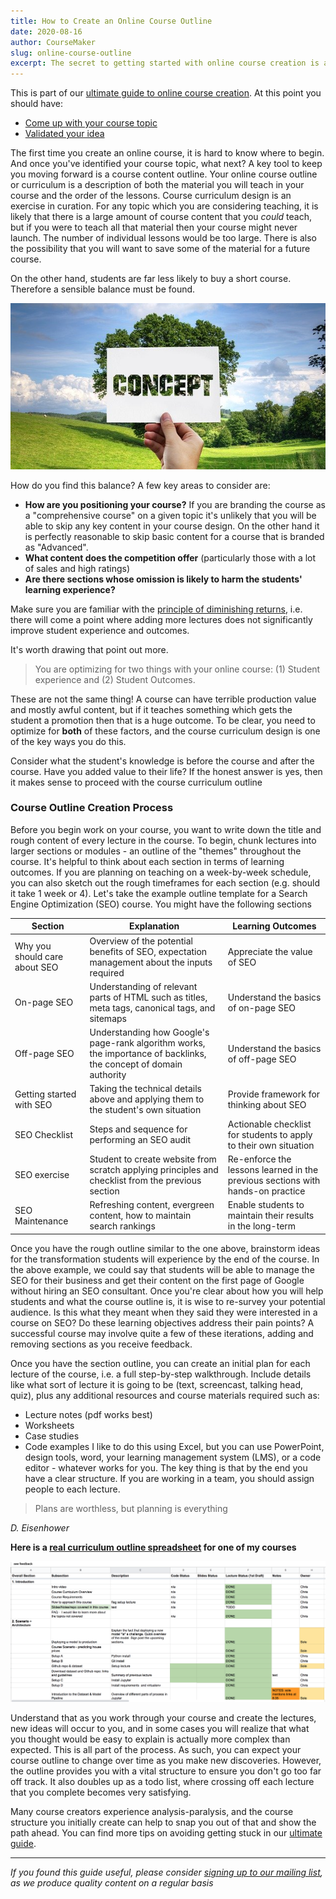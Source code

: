 ```yaml
---
title: How to Create an Online Course Outline
date: 2020-08-16
author: CourseMaker
slug: online-course-outline
excerpt: The secret to getting started with online course creation is a decent outline
---
```


This is part of our [ultimate guide to online course creation](/blog/create-sell-online-courses-ultimate-guide/). 
At this point you should have:
- [Come up with your course topic](/blog/create-sell-online-courses-ultimate-guide/#deciding)
- [Validated your idea](/blog/create-sell-online-courses-ultimate-guide/#validation)
 
The first time you create an online course, it is hard to know where to begin. And once you've identified your course topic, what next? 
A key tool to keep you moving forward is a course content outline. 
Your online course outline or curriculum is a description of both the material you will teach in your course and the order of the lessons. 
Course curriculum design is an exercise in curation. For any topic which you are considering teaching, it is likely that there is a 
large amount of course content that you *could* teach, but if you were to teach all that material then your course might never launch. 
The number of individual lessons would be too large. There is also the possibility that you will want to save some of the material 
for a future course.
 
On the other hand, students are far less likely to buy a short course. Therefore a sensible balance must be found.

![course outline concept](../assets/course_outline/concept.jpg)
 
How do you find this balance? A few key areas to consider are:
 
- **How are you positioning your course?** If you are branding the course as a "comprehensive course" on a given topic
it's unlikely that you will be able to skip any key content in your course design. On the other hand it is perfectly reasonable to skip
basic content for a course that is branded as "Advanced".
- **What content does the competition offer** (particularly those with a lot of sales and high ratings)
- **Are there sections whose omission is likely to harm the students' learning experience?**
 
Make sure you are familiar with the [principle of diminishing returns](https://en.wikipedia.org/wiki/Diminishing_returns),
i.e. there will come a point where adding more lectures does not significantly improve student experience and outcomes.
 
It's worth drawing that point out more. 

>You are optimizing for two things with your online course: (1) Student experience
and (2) Student Outcomes. 

These are not the same thing! A course can have terrible production value and mostly awful content,
but if it teaches something which gets the student a promotion then that is a huge outcome. To be clear, you need to
optimize for **both** of these factors, and the course curriculum design is one of the key ways you do this.
 
Consider what the student's knowledge is before the course and after the course. Have you added value to their life?
If the honest answer is yes, then it makes sense to proceed with the course curriculum outline 
 
### Course Outline Creation Process 
 
Before you begin work on your course, you want to write down the title and rough content of every lecture in the course. To begin, chunk lectures into larger sections or modules - an outline of the "themes" throughout the course. It's helpful to think about each section in terms of learning outcomes. If you are planning on teaching on a week-by-week schedule, you can also sketch out the rough timeframes for each section (e.g. should it take 1 week or 4). 
Let's take the example outline template for a Search Engine Optimization (SEO) course. You might have the following sections
 
| Section                       | Explanation                                                                                                        | Learning Outcomes                                                              |
|-------------------------------|--------------------------------------------------------------------------------------------------------------------|--------------------------------------------------------------------------------|
| Why you should care about SEO | Overview of the potential benefits of SEO, expectation management about the inputs required                        | Appreciate the value of SEO                                                    |
| On-page SEO                   | Understanding of relevant parts of HTML such as titles, meta tags, canonical tags, and sitemaps                    | Understand the basics of on-page SEO                                          |
| Off-page SEO                  | Understanding how Google's page-rank algorithm works, the importance of backlinks, the concept of domain authority | Understand the basics of off-page SEO                                         |
| Getting started with SEO      | Taking the technical details above and applying them to the student's own situation                                | Provide framework for thinking about SEO                                       |
| SEO Checklist                 | Steps and sequence for performing an SEO audit                                                                     | Actionable checklist for students to apply to their own situation              |
| SEO exercise                  | Student to create website from scratch applying principles and checklist from the previous section                 | Re-enforce the lessons learned in the previous sections with hands-on practice |
| SEO Maintenance               | Refreshing content, evergreen content, how to maintain  search rankings                                            | Enable students to maintain their  results in the long-term                    |
 
Once you have the rough outline similar to the one above, brainstorm ideas for the transformation students will experience by the end of the course. In the above example, we could say that students will be able to manage the SEO for their business and get their content on the first page of Google without hiring an SEO consultant. Once you're clear about how you will help students and what the course outline is, it is wise to re-survey your potential audience. Is this what they meant when they said they were interested in a course on SEO? Do these learning objectives address their pain points? A successful course may involve quite a few of these iterations, adding and removing sections as you receive feedback. 

Once you have the section outline, you can create an initial plan for each lecture of the course, i.e. a full step-by-step walkthrough. Include details like what sort of lecture it is going to be (text, screencast, talking head, quiz), plus any additional resources and course materials required such as:
- Lecture notes (pdf works best)
- Worksheets
- Case studies
- Code examples
I like to do this using Excel, but you can use PowerPoint, design tools, word, your learning management system (LMS), or a code editor - whatever works for you.
The key thing is that by the end you have a clear structure.
If you are working in a team, you should assign people to each lecture.
 
> Plans are worthless, but planning is everything
 
*D. Eisenhower*

**Here is a [real curriculum outline spreadsheet](https://docs.google.com/spreadsheets/d/1JBXeo3lD5UPf9jTtDEO6oOBU8UmLrJznQ32B1S07nSE/edit?usp=sharing) for one of my courses**

![course outline example worksheet](../assets/course_outline/outline_example.png)
 
Understand that as you work through your course and create the lectures, new ideas will occur to you, and in some
cases you will realize that what you thought would be easy to explain is actually more complex than expected.
This is all part of the process. As such, you can expect your course outline to change over time as you make new discoveries.
However, the outline provides you with a vital structure to ensure you don't go too far off track. It also doubles
up as a todo list, where crossing off each lecture that you complete becomes very satisfying. 
 
Many course creators experience analysis-paralysis, and the course structure you initially create can help to snap you out of that 
and show the path ahead. You can find more tips on avoiding getting stuck in our [ultimate guide](/blog/create-sell-online-courses-ultimate-guide/#done).

---

*If you found this guide useful, please consider [signing up to our mailing list](/), as we produce quality content 
on a regular basis*